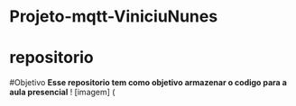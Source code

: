 # Projeto-mqtt-ViniciuNunes
#  repositorio

#Objetivo
**Esse repositorio tem como objetivo armazenar o codigo para a aula presencial**
! [imagem] (
